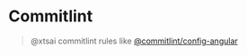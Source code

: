 # Commitlint

> @xtsai commitlint rules like [@commitlint/config-angular](https://github.com/conventional-changelog/commitlint/blob/master/%40commitlint/config-angular/README.md)